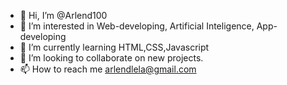 - 👋 Hi, I’m @Arlend100
- 👀 I’m interested in Web-developing, Artificial Inteligence, App-developing
- 🌱 I’m currently learning HTML,CSS,Javascript
- 💞️ I’m looking to collaborate on new projects.
- 📫 How to reach me arlendlela@gmail.com

<!---
Arlend100/Arlend100 is a ✨ special ✨ repository because its `README.md` (this file) appears on your GitHub profile.
You can click the Preview link to take a look at your changes.
--->
